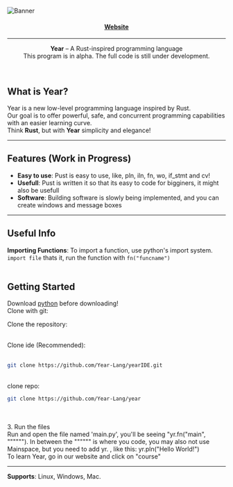 <p align="center">
  
![Banner](https://github.com/user-attachments/assets/0307127d-7d0f-41a3-8f4f-d38bde5d1117)





</p>
<h4 align="center">
  
  [Website](https://pust-lang.github.io/web/)
  
</h4>
<hr>
<p align="center">
  <b>Year</b> – A Rust-inspired programming language <br> 
  This program is in alpha. The full code is still under development.
</p>


<br>

## What is Year?

Year is a new low-level programming language inspired by Rust.  
Our goal is to offer powerful, safe, and concurrent programming capabilities with an easier learning curve.  
Think **Rust**, but with **Year** simplicity and elegance!

---

## Features (Work in Progress)

- **Easy to use**: Pust is easy to use, like, pln, iln, fn, wo, if_stmt and cv!
- **Usefull**: Pust is written it so that its easy to code for bigginers, it might also be usefull
- **Software**: Building software is slowly being implemented, and you can create windows and message boxes

---

## Useful Info
**Importing Functions**: To import a function, use python's import system. ```import file``` thats it, run the function with ```fn("funcname")``` <br> <br>

## Getting Started
Download [python](https://python.org) before downloading! <br>
Clone with git: <br>

Clone the repository: <br> <br>
  
  Clone ide (Recommended):
   <br> <br>
   
   ```bash
   git clone https://github.com/Year-Lang/yearIDE.git
   ```

  <br>
  clone repo:
  
   ```bash
   git clone https://github.com/Year-Lang/year
   ```
   
   
   <br><br>
3. Run the files <br>
   Run and open the file named 'main.py', you'll be seeing "yr.fn("main", """"""). In between the """""" is where you code, you may also not use Mainspace, but you need to add yr. , like this: yr.pln("Hello World!") <br>
   To learn Year, go in our website and click on "course" <br>
<hr>

**Supports**: Linux, Windows, Mac.

